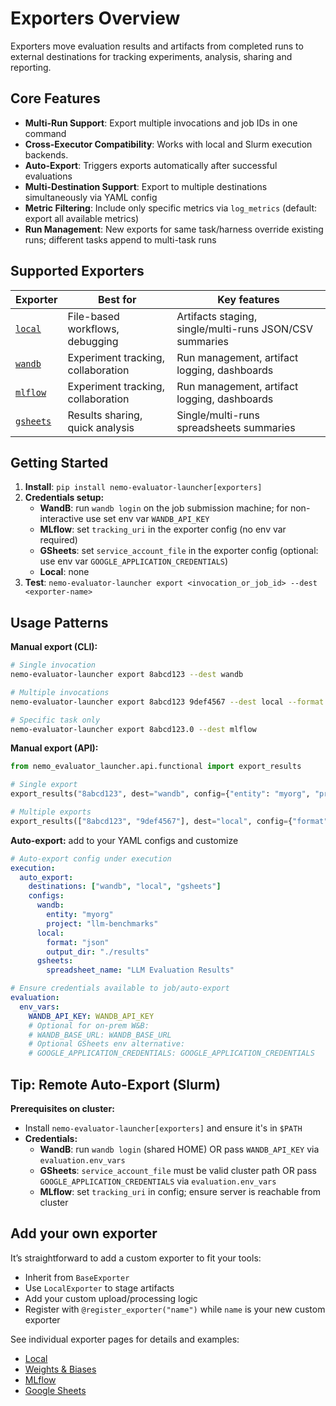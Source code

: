 # Exporters Overview

Exporters move evaluation results and artifacts from completed runs to external destinations for tracking experiments, analysis, sharing and reporting.


## Core Features

- **Multi-Run Support**: Export multiple invocations and job IDs in one command
- **Cross-Executor Compatibility**: Works with local and Slurm execution backends.
- **Auto-Export**: Triggers exports automatically after successful evaluations
- **Multi-Destination Support**: Export to multiple destinations simultaneously via YAML config
- **Metric Filtering**: Include only specific metrics via `log_metrics` (default: export all available metrics)
- **Run Management**: New exports for same task/harness override existing runs; different tasks append to multi-task runs

## Supported Exporters

| Exporter | Best for | Key features |
|----------|----------|--------------|
| [`local`](local.md) | File-based workflows, debugging | Artifacts staging, single/multi-runs JSON/CSV summaries|
| [`wandb`](wandb.md) | Experiment tracking, collaboration | Run management, artifact logging, dashboards |
| [`mlflow`](mlflow.md) | Experiment tracking, collaboration | Run management, artifact logging, dashboards |
| [`gsheets`](gsheets.md) | Results sharing, quick analysis | Single/multi-runs spreadsheets summaries|


## Getting Started

1. **Install**: `pip install nemo-evaluator-launcher[exporters]`
2. **Credentials setup:**
   - **WandB**: run `wandb login` on the job submission machine; for non-interactive use set env var `WANDB_API_KEY`
   - **MLflow**: set `tracking_uri` in the exporter config (no env var required)
   - **GSheets**: set `service_account_file` in the exporter config (optional: use env var `GOOGLE_APPLICATION_CREDENTIALS`)
   - **Local**: none
3. **Test**: `nemo-evaluator-launcher export <invocation_or_job_id> --dest <exporter-name>`


## Usage Patterns

**Manual export (CLI):**
```bash
# Single invocation
nemo-evaluator-launcher export 8abcd123 --dest wandb

# Multiple invocations
nemo-evaluator-launcher export 8abcd123 9def4567 --dest local --format json

# Specific task only
nemo-evaluator-launcher export 8abcd123.0 --dest mlflow
```

**Manual export (API):**
```python
from nemo_evaluator_launcher.api.functional import export_results

# Single export
export_results("8abcd123", dest="wandb", config={"entity": "myorg", "project": "evals"})

# Multiple exports
export_results(["8abcd123", "9def4567"], dest="local", config={"format": "json"})
```

**Auto-export:** add to your YAML configs and customize
```yaml
# Auto-export config under execution
execution:
  auto_export:
    destinations: ["wandb", "local", "gsheets"]
    configs:
      wandb:
        entity: "myorg"
        project: "llm-benchmarks"
      local:
        format: "json"
        output_dir: "./results"
      gsheets:
        spreadsheet_name: "LLM Evaluation Results"

# Ensure credentials available to job/auto-export
evaluation:
  env_vars:
    WANDB_API_KEY: WANDB_API_KEY
    # Optional for on-prem W&B:
    # WANDB_BASE_URL: WANDB_BASE_URL
    # Optional GSheets env alternative:
    # GOOGLE_APPLICATION_CREDENTIALS: GOOGLE_APPLICATION_CREDENTIALS
```


## Tip: Remote Auto-Export (Slurm)

**Prerequisites on cluster:**
- Install `nemo-evaluator-launcher[exporters]` and ensure it's in `$PATH`
- **Credentials:**
  - **WandB**: run `wandb login` (shared HOME) OR pass `WANDB_API_KEY` via `evaluation.env_vars`
  - **GSheets**: `service_account_file` must be valid cluster path OR pass `GOOGLE_APPLICATION_CREDENTIALS` via `evaluation.env_vars`
  - **MLflow**: set `tracking_uri` in config; ensure server is reachable from cluster

## Add your own exporter
It’s straightforward to add a custom exporter to fit your tools:
- Inherit from `BaseExporter`
- Use `LocalExporter` to stage artifacts
- Add your custom upload/processing logic
- Register with `@register_exporter("name")` while `name` is your new custom exporter

See individual exporter pages for details and examples:
- [Local](local.md)
- [Weights & Biases](wandb.md)
- [MLflow](mlflow.md)
- [Google Sheets](gsheets.md)
